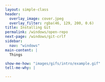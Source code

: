 ```yaml
---
layout: simple-class
header:
  overlay_image: cover.jpeg
  overlay_filter: rgba(46, 129, 200, 0.6)
title: Installing Git
permalink: /windows/open-repo
next-page: /windows/git-crlf
sidebar:
  nav: "windows"
main-content: |
  Things

show-me-how: "images/gifs/intro/example.gif"
tell-me-why: |

---
```

